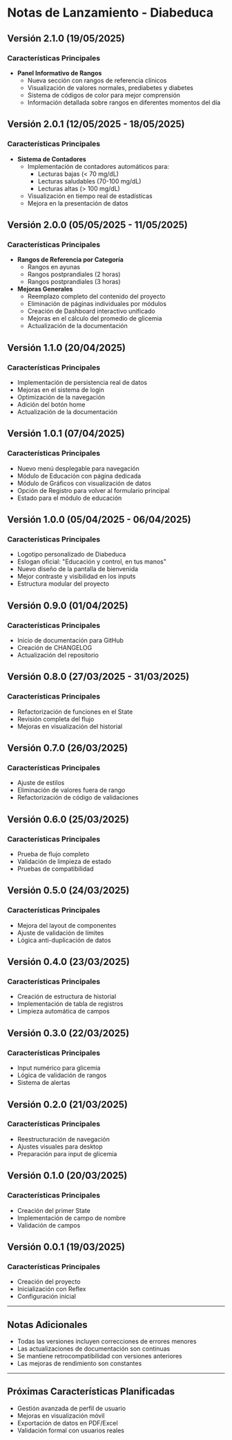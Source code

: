 # Notas de Lanzamiento - Diabeduca

## Versión 2.1.0 (19/05/2025)
### Características Principales
- **Panel Informativo de Rangos**
  - Nueva sección con rangos de referencia clínicos
  - Visualización de valores normales, prediabetes y diabetes
  - Sistema de códigos de color para mejor comprensión
  - Información detallada sobre rangos en diferentes momentos del día

## Versión 2.0.1 (12/05/2025 - 18/05/2025)
### Características Principales
- **Sistema de Contadores**
  - Implementación de contadores automáticos para:
    - Lecturas bajas (< 70 mg/dL)
    - Lecturas saludables (70-100 mg/dL)
    - Lecturas altas (> 100 mg/dL)
  - Visualización en tiempo real de estadísticas
  - Mejora en la presentación de datos

## Versión 2.0.0 (05/05/2025 - 11/05/2025)
### Características Principales
- **Rangos de Referencia por Categoría**
  - Rangos en ayunas
  - Rangos postprandiales (2 horas)
  - Rangos postprandiales (3 horas)
- **Mejoras Generales**
  - Reemplazo completo del contenido del proyecto
  - Eliminación de páginas individuales por módulos
  - Creación de Dashboard interactivo unificado
  - Mejoras en el cálculo del promedio de glicemia
  - Actualización de la documentación

## Versión 1.1.0 (20/04/2025)
### Características Principales
- Implementación de persistencia real de datos
- Mejoras en el sistema de login
- Optimización de la navegación
- Adición del botón home
- Actualización de la documentación

## Versión 1.0.1 (07/04/2025)
### Características Principales
- Nuevo menú desplegable para navegación
- Módulo de Educación con página dedicada
- Módulo de Gráficos con visualización de datos
- Opción de Registro para volver al formulario principal
- Estado para el módulo de educación

## Versión 1.0.0 (05/04/2025 - 06/04/2025)
### Características Principales
- Logotipo personalizado de Diabeduca
- Eslogan oficial: "Educación y control, en tus manos"
- Nuevo diseño de la pantalla de bienvenida
- Mejor contraste y visibilidad en los inputs
- Estructura modular del proyecto

## Versión 0.9.0 (01/04/2025)
### Características Principales
- Inicio de documentación para GitHub
- Creación de CHANGELOG
- Actualización del repositorio

## Versión 0.8.0 (27/03/2025 - 31/03/2025)
### Características Principales
- Refactorización de funciones en el State
- Revisión completa del flujo
- Mejoras en visualización del historial

## Versión 0.7.0 (26/03/2025)
### Características Principales
- Ajuste de estilos
- Eliminación de valores fuera de rango
- Refactorización de código de validaciones

## Versión 0.6.0 (25/03/2025)
### Características Principales
- Prueba de flujo completo
- Validación de limpieza de estado
- Pruebas de compatibilidad

## Versión 0.5.0 (24/03/2025)
### Características Principales
- Mejora del layout de componentes
- Ajuste de validación de límites
- Lógica anti-duplicación de datos

## Versión 0.4.0 (23/03/2025)
### Características Principales
- Creación de estructura de historial
- Implementación de tabla de registros
- Limpieza automática de campos

## Versión 0.3.0 (22/03/2025)
### Características Principales
- Input numérico para glicemia
- Lógica de validación de rangos
- Sistema de alertas

## Versión 0.2.0 (21/03/2025)
### Características Principales
- Reestructuración de navegación
- Ajustes visuales para desktop
- Preparación para input de glicemia

## Versión 0.1.0 (20/03/2025)
### Características Principales
- Creación del primer State
- Implementación de campo de nombre
- Validación de campos

## Versión 0.0.1 (19/03/2025)
### Características Principales
- Creación del proyecto
- Inicialización con Reflex
- Configuración inicial

---

## Notas Adicionales
- Todas las versiones incluyen correcciones de errores menores
- Las actualizaciones de documentación son continuas
- Se mantiene retrocompatibilidad con versiones anteriores
- Las mejoras de rendimiento son constantes

---

## Próximas Características Planificadas
- Gestión avanzada de perfil de usuario
- Mejoras en visualización móvil
- Exportación de datos en PDF/Excel
- Validación formal con usuarios reales 